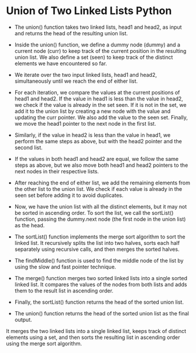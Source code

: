 # Union of Two Linked Lists Python
- The union() function takes two linked lists, head1 and head2, as input and returns the head of the resulting union list.

- Inside the union() function, we define a dummy node (dummy) and a current node (curr) to keep track of the current position in the resulting union list. We also define a set (seen) to keep track of the distinct elements we have encountered so far.

- We iterate over the two input linked lists, head1 and head2, simultaneously until we reach the end of either list.

- For each iteration, we compare the values at the current positions of head1 and head2. If the value in head1 is less than the value in head2, we check if the value is already in the set seen. If it is not in the set, we add it to the union list by creating a new node with the value and updating the curr pointer. We also add the value to the seen set. Finally, we move the head1 pointer to the next node in the first list.

- Similarly, if the value in head2 is less than the value in head1, we perform the same steps as above, but with the head2 pointer and the second list.

- If the values in both head1 and head2 are equal, we follow the same steps as above, but we also move both head1 and head2 pointers to the next nodes in their respective lists.

- After reaching the end of either list, we add the remaining elements from the other list to the union list. We check if each value is already in the seen set before adding it to avoid duplicates.

- Now, we have the union list with all the distinct elements, but it may not be sorted in ascending order. To sort the list, we call the sortList() function, passing the dummy.next node (the first node in the union list) as the head.

- The sortList() function implements the merge sort algorithm to sort the linked list. It recursively splits the list into two halves, sorts each half separately using recursive calls, and then merges the sorted halves.

- The findMiddle() function is used to find the middle node of the list by using the slow and fast pointer technique.

- The merge() function merges two sorted linked lists into a single sorted linked list. It compares the values of the nodes from both lists and adds them to the result list in ascending order.

- Finally, the sortList() function returns the head of the sorted union list.

- The union() function returns the head of the sorted union list as the final output.

It merges the two linked lists into a single linked list, keeps track of distinct elements using a set, and then sorts the resulting list in ascending order using the merge sort algorithm.
